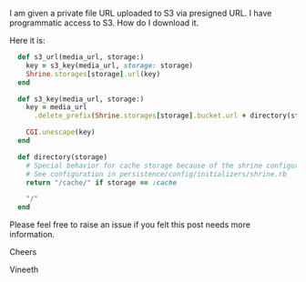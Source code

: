 I am given a private file URL uploaded to S3 via presigned URL. I have programmatic access to S3.
How do I download it.

Here it is: 

```ruby
  def s3_url(media_url, storage:)
    key = s3_key(media_url, storage: storage)
    Shrine.storages[storage].url(key)
  end

  def s3_key(media_url, storage:)
    key = media_url
      .delete_prefix(Shrine.storages[storage].bucket.url + directory(storage))

    CGI.unescape(key)
  end

  def directory(storage)
    # Special behavior for cache storage because of the shrine configuration.
    # See configuration in persistence/config/initializers/shrine.rb
    return "/cache/" if storage == :cache

    "/"
  end
```

Please feel free to raise an issue if you felt this post needs more information.

Cheers

Vineeth

